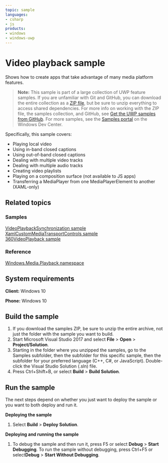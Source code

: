 ```yaml
---
topic: sample
languages:
- csharp
- js
products:
- windows
- windows-uwp
---
```


<!---
  category: AudioVideoAndCamera
  samplefwlink: http://go.microsoft.com/fwlink/p/?LinkId=620020
--->

# Video playback sample

Shows how to create apps that take advantage of many media platform features.

> **Note:** This sample is part of a large collection of UWP feature samples. 
> If you are unfamiliar with Git and GitHub, you can download the entire collection as a 
> [ZIP file](https://github.com/Microsoft/Windows-universal-samples/archive/master.zip), but be 
> sure to unzip everything to access shared dependencies. For more info on working with the ZIP file, 
> the samples collection, and GitHub, see [Get the UWP samples from GitHub](https://aka.ms/ovu2uq). 
> For more samples, see the [Samples portal](https://aka.ms/winsamples) on the Windows Dev Center. 

Specifically, this sample covers:

- Playing local video
- Using in-band closed captions
- Using out-of-band closed captions
- Dealing with multiple video tracks
- Dealing with multiple audio tracks
- Creating video playlists
- Playing on a composition surface (not available to JS apps)
- Transferring a MediaPlayer from one MediaPlayerElement to another (XAML-only)

## Related topics

### Samples

[VideoPlaybackSynchronization sample](/Samples/VideoPlaybackSynchronization)  
[XamlCustomMediaTransportControls sample](/Samples/XamlCustomMediaTransportControls)  
[360VideoPlayback sample](/Samples/360VideoPlayback)  

### Reference

[Windows.Media.Playback namespace](https://msdn.microsoft.com/library/windows/apps/windows.media.playback.aspx)  

## System requirements

**Client:** Windows 10

**Phone:** Windows 10

Build the sample
----------------

1. If you download the samples ZIP, be sure to unzip the entire archive, not just the folder with the sample you want to build. 
2. Start Microsoft Visual Studio 2017 and select **File** \> **Open** \> **Project/Solution**.
3. Starting in the folder where you unzipped the samples, go to the Samples subfolder, then the subfolder for this specific sample, then the subfolder for your preferred language (C++, C#, or JavaScript). Double-click the Visual Studio Solution (.sln) file.
4. Press Ctrl+Shift+B, or select **Build** \> **Build Solution**.

Run the sample
--------------

The next steps depend on whether you just want to deploy the sample or you want to both deploy and run it.

**Deploying the sample**
1.  Select **Build** \> **Deploy Solution**.

**Deploying and running the sample**
1.  To debug the sample and then run it, press F5 or select **Debug** \> **Start Debugging**. To run the sample without debugging, press Ctrl+F5 or select**Debug** \> **Start Without Debugging**.

